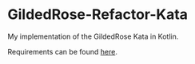 # GildedRose-Refactor-Kata
My implementation of the GildedRose Kata in Kotlin.

Requirements can be found [here](https://github.com/emilybache/GildedRose-Refactoring-Kata/blob/master/GildedRoseRequirements.txt).

